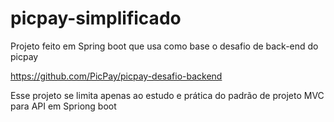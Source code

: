 # picpay-simplificado

Projeto feito em Spring boot que usa como base o desafio de back-end do picpay

https://github.com/PicPay/picpay-desafio-backend

Esse projeto se limita apenas ao estudo e prática do padrão de projeto MVC para API em Spriong boot
